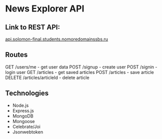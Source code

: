 # News Explorer API

## Link to REST API:

[api.solomon-final.students.nomoredomainssbs.ru](api.solomon-final.students.nomoredomainssbs.ru)

## Routes

GET /users/me - get user data
POST /signup - create user
POST /signin - login user
GET /articles - get saved articles
POST /articles - save article
DELETE /articles/articleId - delete article

## Technologies

- Node.js
- Express.js
- MongoDB
- Mongoose
- Celebrate/Joi
- Jsonwebtoken
